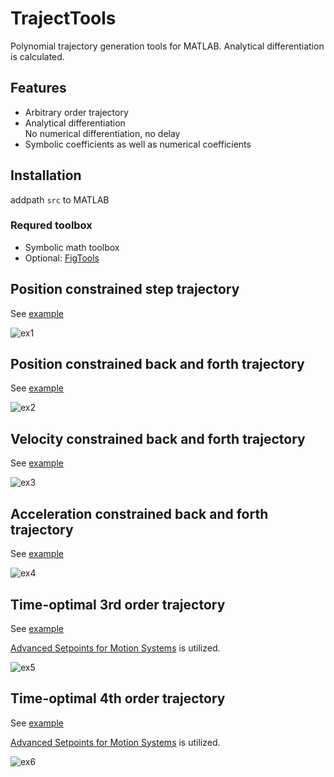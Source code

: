 # TrajectTools
Polynomial trajectory generation tools for MATLAB. Analytical differentiation is calculated. 

## Features
* Arbitrary order trajectory
* Analytical differentiation<br>
No numerical differentiation, no delay
* Symbolic coefficients as well as numerical coefficients

## Installation 
addpath `src` to MATLAB
### Requred toolbox
* Symbolic math toolbox
* Optional: [FigTools](https://github.com/ThomasBeauduin/FigTools)

## Position constrained step trajectory
See [example](docs/docs/ex1_pos_step.m)

![ex1](docs/plot/png/ex1.png)

## Position constrained back and forth trajectory
See [example](docs/ex2_pos_backandforth.m)

![ex2](docs/plot/png/ex2.png)

## Velocity constrained back and forth trajectory
See [example](docs/ex3_vel_backandforth.m)

![ex3](docs/plot/png/ex3.png)

## Acceleration constrained back and forth trajectory
See [example](docs/ex4_acc_backandforth.m)

![ex4](docs/plot/png/ex4.png)

## Time-optimal 3rd order trajectory 
See [example](docs/ex5_timeOpt_3rd_backandforth.m)

[Advanced Setpoints for Motion Systems](https://jp.mathworks.com/matlabcentral/fileexchange/16352-advanced-setpoints-for-motion-systems) is utilized.

![ex5](docs/plot/png/ex5.png)

## Time-optimal 4th order trajectory 
See [example](docs/ex6_timeOpt_4th_backandforth.m)

[Advanced Setpoints for Motion Systems](https://jp.mathworks.com/matlabcentral/fileexchange/16352-advanced-setpoints-for-motion-systems) is utilized.

![ex6](docs/plot/png/ex6.png)
